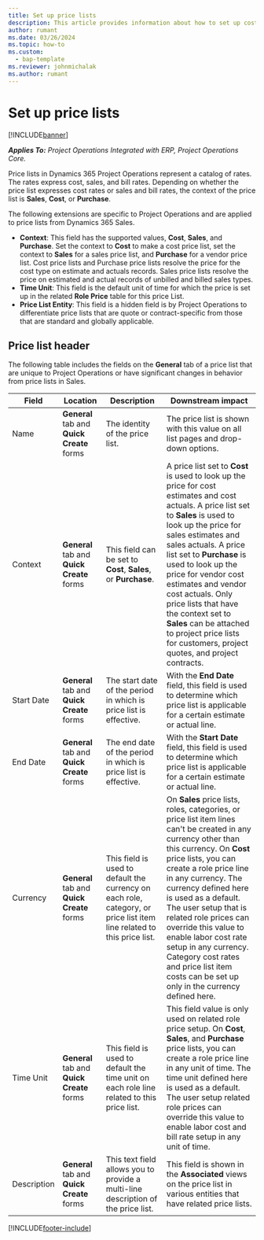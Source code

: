 ```yaml
---
title: Set up price lists
description: This article provides information about how to set up cost and sale price lists.
author: rumant
ms.date: 03/26/2024
ms.topic: how-to
ms.custom: 
  - bap-template
ms.reviewer: johnmichalak
ms.author: rumant
---
```


# Set up price lists

[!INCLUDE[banner](../includes/banner.md)]

_**Applies To:** Project Operations Integrated with ERP, Project Operations Core._

Price lists in Dynamics 365 Project Operations represent a catalog of rates. The rates express cost, sales, and bill rates. Depending on whether the price list expresses cost rates or sales and bill rates, the context of the price list is **Sales**, **Cost**, or **Purchase**.

The following extensions are specific to Project Operations and are applied to price lists from Dynamics 365 Sales.

- **Context**: This field has the supported values, **Cost**, **Sales**, and **Purchase**. Set the context to **Cost** to make a cost price list, set the context to **Sales** for a sales price list, and **Purchase** for a vendor price list. Cost price lists and Purchase price lists resolve the price for the cost type on estimate and actuals records. Sales price lists resolve the price on estimated and actual records of unbilled and billed sales types.
- **Time Unit**: This field is the default unit of time for which the price is set up in the related **Role Price** table for this price List.
- **Price List Entity**: This field is a hidden field is by Project Operations to differentiate price lists that are quote or contract-specific from those that are standard and globally applicable.

## Price list header

The following table includes the fields on the **General** tab of a price list that are unique to Project Operations or have significant changes in behavior from price lists in Sales.

| Field | Location | Description | Downstream impact |
| --- | --- | --- | --- |
| Name | **General** tab and **Quick Create** forms | The identity of the price list. | The price list is shown with this value on all list pages and drop-down options.|
| Context | **General** tab and **Quick Create** forms | This field can be set to **Cost**, **Sales**, or **Purchase**. | A price list set to **Cost** is used to look up the price for cost estimates and cost actuals. A price list set to **Sales** is used to look up the price for sales estimates and sales actuals. A price list set to **Purchase** is used to look up the price for vendor cost estimates and vendor cost actuals. Only price lists that have the context set to **Sales** can be attached to project price lists for customers, project quotes, and project contracts. |
| Start Date | **General** tab and **Quick Create** forms | The start date of the period in which is price list is effective. | With the **End Date** field, this field is used to determine which price list is applicable for a certain estimate or actual line. |
| End Date | **General** tab and **Quick Create** forms | The end date of the period in which is price list is effective. | With the **Start Date** field, this field is used to determine which price list is applicable for a certain estimate or actual line. |
| Currency | **General** tab and **Quick Create** forms | This field is used to default the currency on each role, category, or price list item line related to this price list. | On **Sales** price lists, roles, categories, or price list item lines can't be created in any currency other than this currency. On **Cost** price lists, you can create a role price line in any currency. The currency defined here is used as a default. The user setup that is related role prices can override this value to enable labor cost rate setup in any currency. Category cost rates and price list item costs can be set up only in the currency defined here. |
| Time Unit | **General** tab and **Quick Create** forms | This field is used to default the time unit on each role line related to this price list. | This field value is only used on related role price setup. On **Cost**, **Sales**, and **Purchase** price lists, you can create a role price line in any unit of time. The time unit defined here is used as a default. The user setup related role prices can override this value to enable labor cost and bill rate setup in any unit of time. |
| Description | **General** tab and **Quick Create** forms | This text field allows you to provide a multi-line description of the price list. | This field is shown in the **Associated** views on the price list in various entities that have related price lists. |


[!INCLUDE[footer-include](../includes/footer-banner.md)]
